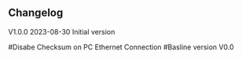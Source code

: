 ## Changelog  
V1.0.0 2023-08-30 Initial version  

#Disabe Checksum on PC Ethernet Connection
#Basline version V0.0
